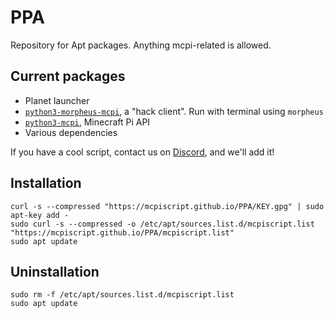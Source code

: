 # PPA
Repository for Apt packages. Anything mcpi-related is allowed.

## Current packages
- Planet launcher
- [`python3-morpheus-mcpi`](https://github.com/bigjango13/morpheus-2), a "hack client". Run with terminal using `morpheus`
- [`python3-mcpi`](https://pypi.org/project/mcpi), Minecraft Pi API
- Various dependencies

If you have a cool script, contact us on [Discord](https://dsc.gg/mcpiscript), and we'll add it!

## Installation
```
curl -s --compressed "https://mcpiscript.github.io/PPA/KEY.gpg" | sudo apt-key add -
sudo curl -s --compressed -o /etc/apt/sources.list.d/mcpiscript.list "https://mcpiscript.github.io/PPA/mcpiscript.list"
sudo apt update
```
## Uninstallation
```
sudo rm -f /etc/apt/sources.list.d/mcpiscript.list
sudo apt update
```
